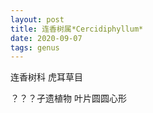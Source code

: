```yaml
---
layout: post
title: 连香树属*Cercidiphyllum*
date: 2020-09-07
tags: genus
---
```



连香树科
虎耳草目

？？？孑遗植物
叶片圆圆心形